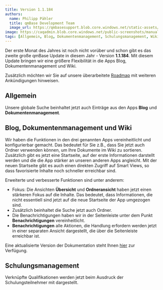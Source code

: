 ```yaml
---
title: Version 1.1.184
authors:
  name: Philipp Pähler
  title: qmBase Development Team
  image_url: https://qmbasesupport.blob.core.windows.net/static-assets/img/persons/paehler_round.png
image: https://caqadmin.blob.core.windows.net/public-screenshots/manual-screenshots/2022-11-18-ageDistributionMedian.png
tags: [Allgemein, Blog, Dokumentenmanagement, Schulungsmanagement, Wiki]
---
```


Der erste Monat des Jahres ist noch nicht vorüber und schon gibt es das zweite große qmBase Update in diesem Jahr - Version **1.1.184**.
Mit diesem Update bringen wir eine größere Flexibilität in die Apps Blog, Dokumentenmanagement und Wiki.

Zusätzlich möchten wir Sie auf unsere überarbeitete [Roadmap](/Roadmap/2023/01/20/roadmap) mit weiteren Ankündigungen hinweisen.

<!--truncate-->

## Allgemein

Unsere globale Suche beinhaltet jetzt auch Einträge aus den Apps **Blog** und **Dokumentenmanagement**.

## Blog, Dokumentenmanagement und Wiki

Wir haben die Funktionen in den drei genannten Apps vereinheitlicht und konfigurierbar gemacht.
Das bedeutet für Sie z.B., dass Sie jetzt auch Ordner verwenden können, um Ihre Dokumente im Wiki zu sortieren.
Zusätzlich gibt es jetzt eine Startseite, auf der erste Informationen darstellt werden und die die App stärker an unseren anderen Apps angleicht.
Mit der neuen Startseite gibt es auch einen direkten Zugriff auf Smart Views, so dass favorisierte Inhalte noch schneller erreichbar sind.

Erweiterte und verbesserte Funktionen sind unter anderem:

- Fokus: Die Ansichten **Übersicht** und **Ordneransicht** haben jetzt einen stärkeren Fokus auf die Inhalte. Das bedeutet, dass Informationen, die nicht essentiell sind jetzt auf die neue Startseite der App umgezogen sind.
- Zusätzlich beinhaltet die Suche jetzt auch Ordner.
- Die Benachrichtigungen haben wir in der Seitenleiste unter dem Punkt **Benachrichtigungen** vereinheitlicht.
- **Benachrichtigungen** alle Aktionen, die Handlung erfordern werden jetzt in einer separaten Ansicht dargestellt, die über die Seitenleiste erreichbar ist.

Eine aktualisierte Version der Dokumentation steht Ihnen [hier](/docs/apps/article-shared) zur Verfügung.

## Schulungsmanagement

Verknüpfte Qualifikationen werden jetzt beim Ausdruck der Schulungsteilnehmer mit dargestellt.
